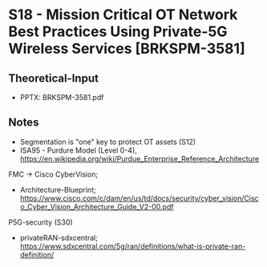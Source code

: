 # S18 - Mission Critical OT Network Best Practices Using Private-5G Wireless Services [BRKSPM-3581]

## Theoretical-Input

  - PPTX: BRKSPM-3581.pdf

## Notes

 - Segmentation is "one" key to protect OT assets (S12)
 - ISA95 - Purdure Model (Level 0-4), https://en.wikipedia.org/wiki/Purdue_Enterprise_Reference_Architecture

 FMC -> Cisco CyberVision; 
 - Architecture-Blueprint; https://www.cisco.com/c/dam/en/us/td/docs/security/cyber_vision/Cisco_Cyber_Vision_Architecture_Guide_V2-00.pdf

 P5G-security (S30)

 - privateRAN-sdxcentral; https://www.sdxcentral.com/5g/ran/definitions/what-is-private-ran-definition/

 
